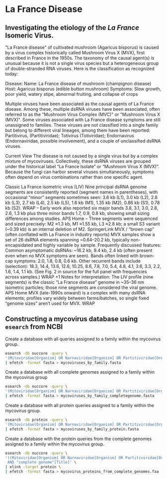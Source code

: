 # La France Disease

## Investigating the etiology of the _La France_ Isomeric Virus.
"La France disease" of cultivated mushroom (Agaricus bisporus) is caused by a virus complex historically called Mushroom Virus X (MVX), first described in France in the 1950s. The taxonomy of the causal agent(s) is unusual because it is not a single virus species but a heterogeneous group of double-stranded RNA viruses. Here is the classification as recognized today:

Disease:
Name: La France disease of mushroom (champignon disease)
Host: Agaricus bisporus (edible button mushroom)
Symptoms: Slow growth, poor yield, watery stipe, abnormal fruiting, and collapse of crops

Multiple viruses have been associated as the causal agents of La France disease. Among these, multiple dsRNA viruses have been associated, often referred to as the "Mushroom Virus Complex (MVC)" or "Mushroom Virus X (MVX)". Some viruses associated with La France disease symptoms are still unassigned to families. These viruses are not classified into a single family but belong to different viral lineages, among them have been reported: Partitivirus, (Partitiviridae); Totivirus (Totiviridae); Endornavirus (Endornaviridae, possible involvement), and a couple of unclassified dsRNA viruses.

Current View
The disease is not caused by a single virus but by a complex mixture of mycoviruses. Collectively, these dsRNA viruses are grouped under the historical label “La France Isolate” or “Mushroom Virus X (MVX)”. Because the fungi can harbor several viruses simultaneously, symptoms often depend on virus combinations rather than one specific agent.

Classic La France isometric virus (LIV)
Nine principal dsRNA genome segments are consistently reported (segment names in parentheses), with occasional “minor” segments sometimes seen:
3.6 kb (L1), 3.0 kb (L2), 2.8 kb (L3), 2.7 kb (L4), 2.5 kb (L5), 1.6 kb (M1), 1.35 kb (M2), 0.86 kb (S1), 0.78 kb (S2). 
WRAP
– Early work also reported six major bands 3.8, 3.1, 3.0, 2.8, 2.6, 1.3 kb plus three minor bands 1.7, 0.9, 0.8 kb, showing small sizing differences among studies. 
APS Home
– Three segments were sequenced and sized precisely: M2 ≈1.3 kb, M1 ≈1.55 kb, L3 ≈2.8 kb; a small S3 variant (~0.39 kb) is an internal deletion of M2. 
SpringerLink
MVX / “brown cap” (often conflated with La France in industry reports)
MVX samples show a set of 26 dsRNA elements spanning ~0.64–20.2 kb, typically non-encapsidated and highly variable by sample. Frequently discussed features:
Common asymptomatic dsRNAs: ~16.2 kb, 9.4 kb, 2.4 kb (often present even when no MVX symptoms are seen).
Bands often linked with brown-cap symptoms: 2.0, 1.8, 0.8, 0.6 kb.
Other recurrent bands include (selection): 18.3, 14.4, 13.6, 12.6, 10.25, 8.6, 7.8, 7.0, 5.4, 4.8, 4.1, 3.6, 3.3, 2.2, 1.6, 1.4, 1.1 kb. (See Fig. 2 in source for the full panel with frequencies across samples.) 
WRAP
+1
Notes for interpretation:
The LIV profile (nine segments) is the classic “La France disease” genome in ~35–36 nm isometric particles; those nine segments are considered the viral genome. 
APS Home
MVX (late-1990s onward) is a complex with many dsRNA elements; profiles vary widely between farms/batches, so single fixed “genome sizes” aren’t used for MVX. 
WRAP


## Constructing a mycovirus database using `esearch` from NCBI
Create a database with all queries assigned to a family within the mycovirus group.
```bash
esearch -db nuccore -query \
'(Mitoviridae[Organism] OR Narnaviridae[Organism] OR Partitiviridae[Organism] OR Chrysoviridae[Organism] OR Totiviridae[Organism] OR Polymycoviridae[Organism] OR Fusariviridae[Organism] OR Hypoviridae[Organism] OR Endornaviridae[Organism] OR Quadriviridae[Organism] OR Yadokariviridae[Organism] OR Botourmiaviridae[Organism] OR Mymonaviridae[ORGANISM] OR Megabirnaviridae[Organism] OR Alternaviridae[Organism] AND (complete genome[Title]))' \
| efetch -format fasta > mycoviruses_by_family.fasta
```
Create a database with all complete genomes assigned to a family within the mycovirus group
```bash
esearch -db nuccore -query \
'(Mitoviridae[Organism] OR Narnaviridae[Organism] OR Partitiviridae[Organism] OR Chrysoviridae[Organism] OR Totiviridae[Organism] OR Polymycoviridae[Organism] OR Fusariviridae[Organism] OR Hypoviridae[Organism] OR Endornaviridae[Organism] OR Quadriviridae[Organism] OR Yadokariviridae[Organism] OR Botourmiaviridae[Organism] OR Mymonaviridae[ORGANISM] OR Megabirnaviridae[Organism] OR Alternaviridae[Organism] AND (complete genome[Title]))' \
| efetch -format fasta > mycoviruses_by_family_completegenome.fasta
```
Create a database with all protein queries assigned to a family within the mycovirus group.
```bash
esearch -db protein -query \
'(Mitoviridae[Organism] OR Narnaviridae[Organism] OR Partitiviridae[Organism] OR Chrysoviridae[Organism] OR Totiviridae[Organism] OR Polymycoviridae[Organism] OR Fusariviridae[Organism] OR Hypoviridae[Organism] OR Endornaviridae[Organism] OR Quadriviridae[Organism] OR Yadokariviridae[Organism] OR Botourmiaviridae[Organism] OR Mymonaviridae[ORGANISM] OR Megabirnaviridae[Organism] OR Alternaviridae[Organism])' \
| efetch -format fasta > mycoviruses_by_family_protein.fasta
```
Create a database with the protein queries from the complete genomes assigned to a family within the mycovirus group.
```bash
esearch -db nuccore -query \
'((Mitoviridae[Organism] OR Narnaviridae[Organism] OR Partitiviridae[Organism] OR Chrysoviridae[Organism] OR Totiviridae[Organism] OR Polymycoviridae[Organism] OR Fusariviridae[Organism] OR Hypoviridae[Organism] OR Endornaviridae[Organism] OR Quadriviridae[Organism] OR Yadokariviridae[Organism] OR Botourmiaviridae[Organism] OR Mymonaviridae[Organism] OR Megabirnaviridae[Organism] OR Alternaviridae[Organism])) 
 AND "complete genome"[Title]' \
| elink -target protein \
| efetch -format fasta > mycovirus_proteins_from_complete_genomes.faa
```
